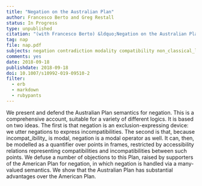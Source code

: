 ```yaml
---
title: "Negation on the Australian Plan"
author: Francesco Berto and Greg Restall
status: In Progress
type: unpublished
citation: "(with Francesco Berto) &ldquo;Negation on the Australian Plan,&rdquo; to appear in the <em>Journal of Philosophical Logic</em>."
tag: nap
file: nap.pdf
subjects: negation contradiction modality compatibility non_classical_logics modal_logics
comments: yes
date: 2018-09-18
publishdate: 2018-09-18
doi: 10.1007/s10992-019-09510-2
filter:
  - erb
  - markdown
  - rubypants
---
```

We present and defend the Australian Plan semantics for negation. This is a comprehensive account, suitable for a variety of different logics. It is based on two ideas. The first is that negation is an exclusion-expressing device: we utter negations to express incompatibilities. The second is that, because incompat_ibility_ is modal, negation is a modal operator as well. It can, then, be modelled as a quantifier over points in frames, restricted by accessibility relations representing compatibilities and incompatibilities between such points. We defuse  a number of objections to this Plan, raised by supporters of the American Plan for negation, in which negation is handled via a many-valued semantics. We show that the Australian Plan has substantial advantages over the American Plan.